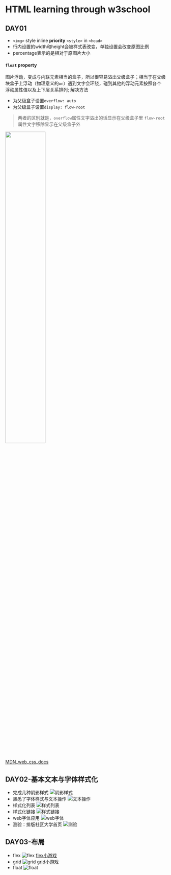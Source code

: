 # HTML learning through w3school
## DAY01
- `<img>` style inline  <b>priority</b> `<style>` in `<head>` 
- 行内设置的width和height会被样式表改变，单独设置会改变原图比例
- percentage表示的是相对于原图片大小
#### `float` property
图片浮动，变成与内联元素相当的盒子，所以很容易溢出父级盒子；相当于在父级块盒子上浮动（物理意义的`on`）遇到文字会环绕，碰到其他的浮动元素按照各个浮动属性值以及上下层关系排列;
解决方法
- 为父级盒子设置`overflow: auto`
- 为父级盒子设置`display: flow-root`
> 两者的区别就是，`overflow`属性文字溢出的话显示在父级盒子里
> `flow-root`属性文字移除显示在父级盒子外

<img src="https://cdn.jsdelivr.net/gh/xiaonlin23/images/float.png" style="width:50%">

<a href="https://developer.mozilla.org/zh-CN/docs/Web/Guide/CSS/Block_formatting_context#%E5%8C%85%E5%90%AB%E5%86%85%E9%83%A8%E6%B5%AE%E5%8A%A8">MDN_web_css_docs</a>
## DAY02-基本文本与字体样式化
- 完成几种阴影样式
  ![阴影样式](https://cdn.jsdelivr.net/gh/xiaonlin23/images/uTools_1675082755198.png)
- 熟悉了字体样式与文本操作
  ![文本操作](https://cdn.jsdelivr.net/gh/xiaonlin23/images/uTools_1675082945354.png)
- 样式化列表
  ![样式列表](https://cdn.jsdelivr.net/gh/xiaonlin23/images/uTools_1675084738961.png)
- 样式化链接
  ![样式链接](https://cdn.jsdelivr.net/gh/xiaonlin23/images/uTools_1675132483123.png)
- web字体应用
  ![web字体](https://cdn.jsdelivr.net/gh/xiaonlin23/images/uTools_1675138636243.png)
- 测验：排版社区大学首页
![测验](https://cdn.jsdelivr.net/gh/xiaonlin23/images/uTools_1675148390911.png)
## DAY03-布局
- flex
![flex](https://cdn.jsdelivr.net/gh/xiaonlin23/images/uTools_1675348397942.png)
[flex小游戏](https://flexboxfroggy.com/#zh-cn)
- grid
![grid](https://cdn.jsdelivr.net/gh/xiaonlin23/images/uTools_1675416845440.png)
[grid小游戏](https://cssgridgarden.com/#zh-cn)
- float
![float](https://cdn.jsdelivr.net/gh/xiaonlin23/images/uTools_1675421540832.png)